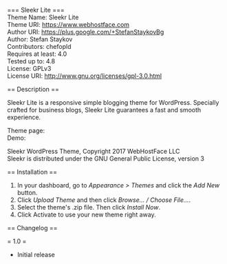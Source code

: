 === Sleekr Lite ===  
Theme Name: Sleekr Lite  
Theme URI: https://www.webhostface.com  
Author URI: https://plus.google.com/+StefanStaykovBg  
Author: Stefan Staykov  
Contributors: chefopld  
Requires at least: 4.0  
Tested up to: 4.8  
License: GPLv3  
License URI: http://www.gnu.org/licenses/gpl-3.0.html

== Description ==

Sleekr Lite is a responsive simple blogging theme for WordPress. Specially crafted for business blogs, Sleekr Lite guarantees a fast and smooth experience.

Theme page:  
Demo:  

Sleekr WordPress Theme, Copyright 2017 WebHostFace LLC  
Sleekr is distributed under the GNU General Public License, version 3

== Installation ==

1. In your dashboard, go to *Appearance > Themes* and click the *Add New* button.
2. Click *Upload Theme* and then click *Browse... / Choose File...*.
3. Select the theme's .zip file. Then click *Install Now*.
3. Click Activate to use your new theme right away.

== Changelog ==

= 1.0 =
* Initial release
